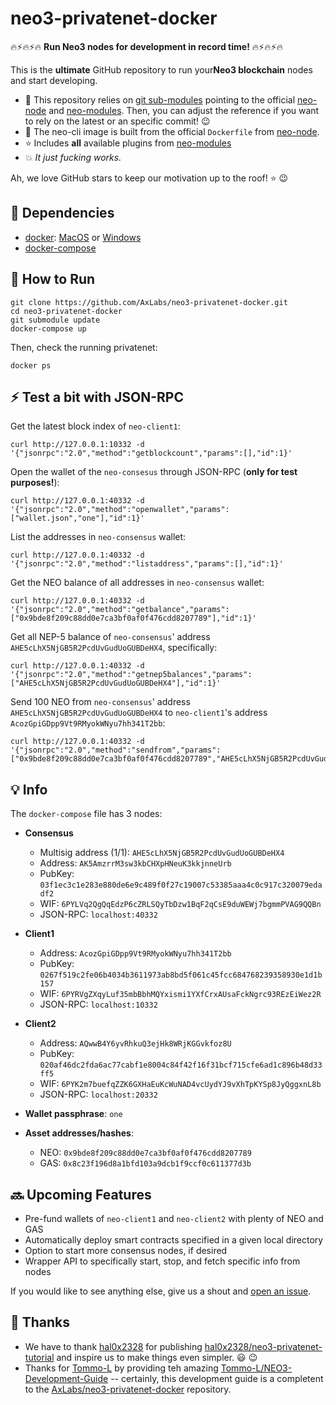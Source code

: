 # neo3-privatenet-docker

:fire::zap::fire::zap::fire:
**Run Neo3 nodes for development in record time!**
:fire::zap::fire::zap::fire:

This is the **ultimate** GitHub repository to run your**Neo3 blockchain** nodes and start developing.

* :green_heart: This repository relies on [git sub-modules](https://git-scm.com/book/en/v2/Git-Tools-Submodules) pointing to the official [neo-node](https://github.com/neo-project/neo-modules/) and [neo-modules](https://github.com/neo-project/neo-node/). Then, you can adjust the reference if you want to rely on the latest or an specific commit! :wink:
* :rocket: The neo-cli image is built from the official `Dockerfile` from [neo-node](https://github.com/neo-project/neo-node/).
* :star: Includes **all** available plugins from [neo-modules](https://github.com/neo-project/neo-modules/)
* :boom: *It just fucking works.*

Ah, we love GitHub stars to keep our motivation up to the roof! :star: :wink:

## :rotating_light: Dependencies
 - [docker](https://docs.docker.com/install/): [MacOS](https://docs.docker.com/docker-for-mac/install/) or [Windows](https://docs.docker.com/docker-for-windows/install/)
 - [docker-compose](https://docs.docker.com/compose/install/)

## :running: How to Run

```
git clone https://github.com/AxLabs/neo3-privatenet-docker.git
cd neo3-privatenet-docker
git submodule update
docker-compose up
```

Then, check the running privatenet:

```
docker ps
```

## :zap: Test a bit with JSON-RPC

Get the latest block index of `neo-client1`:

```
curl http://127.0.0.1:10332 -d '{"jsonrpc":"2.0","method":"getblockcount","params":[],"id":1}'
```

Open the wallet of the `neo-consesus` through JSON-RPC (**only for test purposes!**):

```
curl http://127.0.0.1:40332 -d '{"jsonrpc":"2.0","method":"openwallet","params":["wallet.json","one"],"id":1}'
```

List the addresses in `neo-consensus` wallet:

```
curl http://127.0.0.1:40332 -d '{"jsonrpc":"2.0","method":"listaddress","params":[],"id":1}'
```

Get the NEO balance of all addresses in `neo-consensus` wallet:

```
curl http://127.0.0.1:40332 -d '{"jsonrpc":"2.0","method":"getbalance","params":["0x9bde8f209c88dd0e7ca3bf0af0f476cdd8207789"],"id":1}'
```

Get all NEP-5 balance of `neo-consensus`' address `AHE5cLhX5NjGB5R2PcdUvGudUoGUBDeHX4`, specifically:

```
curl http://127.0.0.1:40332 -d '{"jsonrpc":"2.0","method":"getnep5balances","params":["AHE5cLhX5NjGB5R2PcdUvGudUoGUBDeHX4"],"id":1}'
```

Send 100 NEO from `neo-consensus`' address `AHE5cLhX5NjGB5R2PcdUvGudUoGUBDeHX4` to `neo-client1`'s address `AcozGpiGDpp9Vt9RMyokWNyu7hh341T2bb`:

```
curl http://127.0.0.1:40332 -d '{"jsonrpc":"2.0","method":"sendfrom","params":["0x9bde8f209c88dd0e7ca3bf0af0f476cdd8207789","AHE5cLhX5NjGB5R2PcdUvGudUoGUBDeHX4","AcozGpiGDpp9Vt9RMyokWNyu7hh341T2bb",100],"id":1}'
```

## :bulb: Info

The `docker-compose` file has 3 nodes:

* **Consensus**
  * Multisig address (1/1): `AHE5cLhX5NjGB5R2PcdUvGudUoGUBDeHX4`
  * Address: `AK5AmzrrM3sw3kbCHXpHNeuK3kkjnneUrb`
  * PubKey: `03f1ec3c1e283e880de6e9c489f0f27c19007c53385aaa4c0c917c320079edadf2`
  * WIF: `6PYLVq2QgQqEdzP6cZRLSQyTbDzw1BqF2qCsE9duWEWj7bgmmPVAG9QQBn`
  * JSON-RPC: `localhost:40332`
* **Client1**
  * Address: `AcozGpiGDpp9Vt9RMyokWNyu7hh341T2bb`
  * PubKey: `0267f519c2fe06b4034b3611973ab8bd5f061c45fcc684768239358930e1d1b157`
  * WIF: `6PYRVgZXqyLuf35mbBbhMQYxismi1YXfCrxAUsaFckNgrc93REzEiWez2R`
  * JSON-RPC: `localhost:10332`
* **Client2**
  * Address: `AQwwB4Y6yvRhkuQ3ejHk8WRjKGGvkfoz8U`
  * PubKey: `020af46dc2fda6ac77cabf1e8004c84f42f16f31bcf715cfe6ad1c896b48d33ff5`
  * WIF: `6PYK2m7buefqZZK6GXHaEuKcWuNAD4vcUydYJ9vXhTpKYSp8JyQggxnL8b`
  * JSON-RPC: `localhost:20332`

* **Wallet passphrase**: `one`

* **Asset addresses/hashes**:
  * NEO: `0x9bde8f209c88dd0e7ca3bf0af0f476cdd8207789`
  * GAS: `0x8c23f196d8a1bfd103a9dcb1f9ccf0c611377d3b`

## :soon: Upcoming Features

* Pre-fund wallets of `neo-client1` and `neo-client2` with plenty of NEO and GAS
* Automatically deploy smart contracts specified in a given local directory
* Option to start more consensus nodes, if desired
* Wrapper API to specifically start, stop, and fetch specific info from nodes

If you would like to see anything else, give us a shout and [open an issue](https://github.com/AxLabs/neo3-privatenet-docker/issues).

## :pray: Thanks

* We have to thank [hal0x2328](https://github.com/hal0x2328) for publishing [hal0x2328/neo3-privatenet-tutorial](https://github.com/hal0x2328/neo3-privatenet-tutorial) and inspire us to make things even simpler. :smiley: :wink:
* Thanks for [Tommo-L](https://github.com/Tommo-L) by providing teh amazing [Tommo-L/NEO3-Development-Guide](https://github.com/Tommo-L/NEO3-Development-Guide) -- certainly, this development guide is a completent to the [AxLabs/neo3-privatenet-docker](https://github.com/AxLabs/neo3-privatenet-docker) repository.

